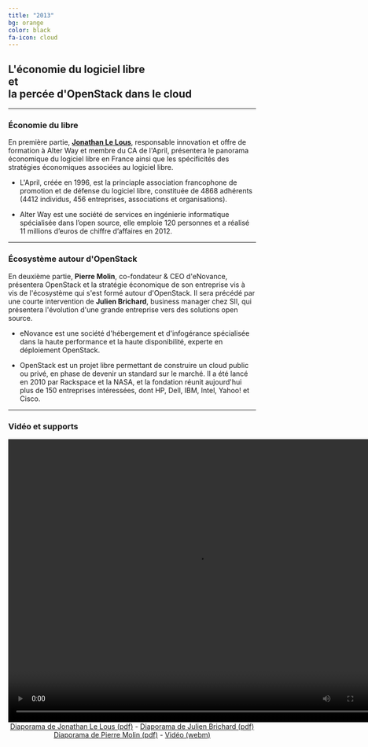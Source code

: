 ```yaml
---
title: "2013"
bg: orange
color: black
fa-icon: cloud
---
```


## L'économie du logiciel libre<br>et<br>la percée d'OpenStack dans le cloud

-------------------------

### Économie du libre

En première partie, **[Jonathan Le Lous](http://blog.itnservice.net/)**, responsable innovation et offre de formation à Alter Way et membre du CA de l'April, présentera le panorama économique du logiciel libre en France ainsi que les spécificités des stratégies économiques associées au logiciel libre.

- L'April, créée en 1996, est la princiaple association francophone de promotion et de défense du logiciel libre, constituée de 4868 adhérents (4412 individus, 456 entreprises, associations et organisations).

- Alter Way est une société de services en ingénierie informatique spécialisée dans l’open source, elle emploie 120 personnes et a réalisé 11 millions d’euros de chiffre d’affaires en 2012.

-------------------------

### Écosystème autour d'OpenStack

En deuxième partie, **Pierre Molin**, co-fondateur & CEO d'eNovance, présentera OpenStack et la stratégie économique de son entreprise vis à vis de l'écosystème qui s'est formé autour d'OpenStack. Il sera précédé par une courte intervention de **Julien Brichard**, business manager chez SII, qui présentera l'évolution d'une grande entreprise vers des solutions open source.

- eNovance est une société d'hébergement et d'infogérance spécialisée dans la haute performance et la haute disponibilité, experte en déploiement OpenStack.

- OpenStack est un projet libre permettant de construire un cloud public ou privé, en phase de devenir un standard sur le marché. Il a été lancé en 2010 par Rackspace et la NASA, et la fondation réunit aujourd'hui plus de 150 entreprises intéressées, dont HP, Dell, IBM, Intel, Yahoo! et Cisco.

-------------------------

### Vidéo et supports

<center>
<video width="768" height="576" controls="controls">
<source src="http://conference.minet.net/resources/2013/videos/conf-2013-slides.mp4" type="video/mp4" />
<source src="http://conference.minet.net/resources/2013/videos/conf-2013-slides.webm" type="video/webm" />Un lien de téléchargement est disponible ci-dessous.
</video>
<br>
<a href="http://conference.minet.net/resources/2013/april-alterway-minet-2013.pdf">Diaporama de Jonathan Le Lous (pdf)</a>
- <a href="http://conference.minet.net/resources/2013/sii-minet-2013.pdf">Diaporama de Julien Brichard (pdf)</a>
<br><a href="http://conference.minet.net/resources/2013/enovance-minet-2013.pdf">Diaporama de Pierre Molin (pdf)</a>
- <a href="http://conference.minet.net/resources/2011/zacchiroli-minet-2011.webm">Vidéo (webm)</a>

</center>
